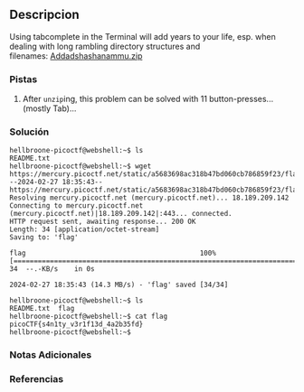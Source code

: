 ## Descripcion
Using tabcomplete in the Terminal will add years to your life, esp. when dealing with long rambling directory structures and filenames: [Addadshashanammu.zip](https://mercury.picoctf.net/static/a350754a299cb58988d6d47aed5be3ba/Addadshashanammu.zip)

### Pistas
1. After `unzip`ing, this problem can be solved with 11 button-presses...(mostly Tab)...
### Solución
```
hellbroone-picoctf@webshell:~$ ls
README.txt
hellbroone-picoctf@webshell:~$ wget https://mercury.picoctf.net/static/a5683698ac318b47bd060cb786859f23/flag
--2024-02-27 18:35:43--  https://mercury.picoctf.net/static/a5683698ac318b47bd060cb786859f23/flag
Resolving mercury.picoctf.net (mercury.picoctf.net)... 18.189.209.142
Connecting to mercury.picoctf.net (mercury.picoctf.net)|18.189.209.142|:443... connected.
HTTP request sent, awaiting response... 200 OK
Length: 34 [application/octet-stream]
Saving to: 'flag'

flag                                           100%[===================================================================================================>]      34  --.-KB/s    in 0s      

2024-02-27 18:35:43 (14.3 MB/s) - 'flag' saved [34/34]

hellbroone-picoctf@webshell:~$ ls
README.txt  flag
hellbroone-picoctf@webshell:~$ cat flag
picoCTF{s4n1ty_v3r1f13d_4a2b35fd}
hellbroone-picoctf@webshell:~$ 
```
### Notas Adicionales
### Referencias